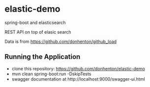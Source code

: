 # elastic-demo
spring-boot and elasticsearch

REST API on top of elasic search

Data is from https://github.com/donhenton/github_load


## Running the Application
* clone this repository: https://github.com/donhenton/elastic-demo
* mvn clean spring-boot:run -DskipTests
* swagger documentation at http://localhost:9000/swagger-ui.html

